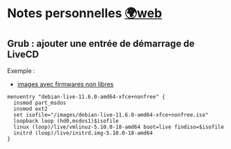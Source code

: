 # Notes personnelles [:earth_africa:web](https://mahikeul.github.io/)

## Grub : ajouter une entrée de démarrage de LiveCD

Exemple :
- [images avec firmwares non libres](https://cdimage.debian.org/images/unofficial/non-free/images-including-firmware/)
```
menuentry "debian-live-11.6.0-amd64-xfce+nonfree" {
  insmod part_msdos
  insmod ext2
  set isofile="/images/debian-live-11.6.0-amd64-xfce+nonfree.iso"
  loopback loop (hd0,msdos1)$isofile
  linux (loop)/live/vmlinuz-5.10.0-18-amd64 boot=live findiso=$isofile
  initrd (loop)/live/initrd.img-5.10.0-18-amd64
}
```
